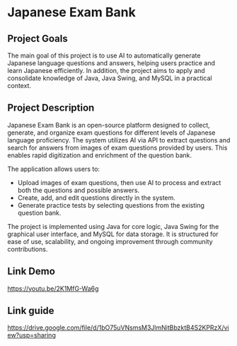 # Japanese Exam Bank

## Project Goals

The main goal of this project is to use AI to automatically generate Japanese language questions and answers, helping users practice and learn Japanese efficiently. In addition, the project aims to apply and consolidate knowledge of Java, Java Swing, and MySQL in a practical context.

## Project Description

Japanese Exam Bank is an open-source platform designed to collect, generate, and organize exam questions for different levels of Japanese language proficiency. The system utilizes AI via API to extract questions and search for answers from images of exam questions provided by users. This enables rapid digitization and enrichment of the question bank.

The application allows users to:
- Upload images of exam questions, then use AI to process and extract both the questions and possible answers.
- Create, add, and edit questions directly in the system.
- Generate practice tests by selecting questions from the existing question bank.

The project is implemented using Java for core logic, Java Swing for the graphical user interface, and MySQL for data storage. It is structured for ease of use, scalability, and ongoing improvement through community contributions.

## Link Demo
https://youtu.be/2K1MfG-Wa6g
## Link guide
https://drive.google.com/file/d/1bO75uVNsmsM3JlmNitBbzktB4S2KPRzX/view?usp=sharing

